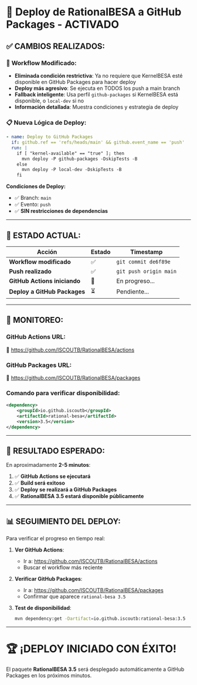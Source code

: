# 🚀 Deploy de RationalBESA a GitHub Packages - ACTIVADO

## ✅ **CAMBIOS REALIZADOS:**

### 🔧 **Workflow Modificado:**
- **Eliminada condición restrictiva**: Ya no requiere que KernelBESA esté disponible en GitHub Packages para hacer deploy
- **Deploy más agresivo**: Se ejecuta en TODOS los push a main branch
- **Fallback inteligente**: Usa perfil `github-packages` si KernelBESA está disponible, o `local-dev` si no
- **Información detallada**: Muestra condiciones y estrategia de deploy

### 📋 **Nueva Lógica de Deploy:**

```yaml
- name: Deploy to GitHub Packages
  if: github.ref == 'refs/heads/main' && github.event_name == 'push'
  run: |
    if [ "kernel-available" == "true" ]; then
      mvn deploy -P github-packages -DskipTests -B
    else
      mvn deploy -P local-dev -DskipTests -B
    fi
```

**Condiciones de Deploy:**
- ✅ Branch: `main`
- ✅ Evento: `push`
- ✅ **SIN restricciones de dependencias**

---

## 🎯 **ESTADO ACTUAL:**

| Acción | Estado | Timestamp |
|--------|--------|-----------|
| **Workflow modificado** | ✅ | `git commit de6f89e` |
| **Push realizado** | ✅ | `git push origin main` |
| **GitHub Actions iniciando** | 🔄 | En progreso... |
| **Deploy a GitHub Packages** | ⏳ | Pendiente... |

---

## 📱 **MONITOREO:**

### **GitHub Actions URL:**
🔗 https://github.com/ISCOUTB/RationalBESA/actions

### **GitHub Packages URL:**
🔗 https://github.com/ISCOUTB/RationalBESA/packages

### **Comando para verificar disponibilidad:**
```xml
<dependency>
    <groupId>io.github.iscoutb</groupId>
    <artifactId>rational-besa</artifactId>
    <version>3.5</version>
</dependency>
```

---

## 🎉 **RESULTADO ESPERADO:**

En aproximadamente **2-5 minutos**:

1. ✅ **GitHub Actions se ejecutará**
2. ✅ **Build será exitoso**
3. ✅ **Deploy se realizará a GitHub Packages**
4. ✅ **RationalBESA 3.5 estará disponible públicamente**

---

## 📊 **SEGUIMIENTO DEL DEPLOY:**

Para verificar el progreso en tiempo real:

1. **Ver GitHub Actions**: 
   - Ir a: https://github.com/ISCOUTB/RationalBESA/actions
   - Buscar el workflow más reciente

2. **Verificar GitHub Packages**:
   - Ir a: https://github.com/ISCOUTB/RationalBESA/packages
   - Confirmar que aparece `rational-besa 3.5`

3. **Test de disponibilidad**:
   ```bash
   mvn dependency:get -Dartifact=io.github.iscoutb:rational-besa:3.5
   ```

---

# 🏆 **¡DEPLOY INICIADO CON ÉXITO!**

El paquete **RationalBESA 3.5** será desplegado automáticamente a GitHub Packages en los próximos minutos.
